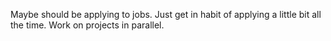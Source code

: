 Maybe should be applying to jobs. Just get in habit of applying a little bit all the time. Work on projects in parallel.